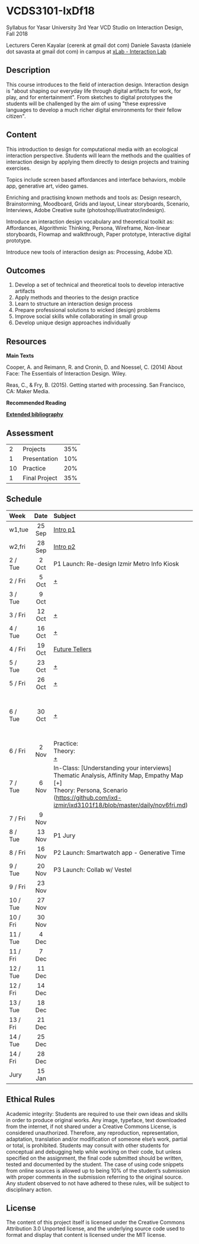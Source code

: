 # VCDS3101-IxDf18
Syllabus for Yasar University 3rd Year VCD Studio on Interaction Design, Fall 2018

Lecturers
Ceren Kayalar (cerenk at gmail dot com)
Daniele Savasta (daniele dot savasta at gmail dot com)
in campus at [xLab - Interaction Lab](http://xlab.yasar.edu.tr)

## Description
This course introduces to the field of interaction design. Interaction design is "about shaping our everyday life through digital artifacts for work, for play, and for entertainment". From sketches to digital prototypes the students will be challenged by the aim of using "these expressive languages to develop a much richer digital environments for their fellow citizen".

## Content
This introduction to design for computational media with an ecological interaction perspective. Students will learn the methods and the qualities of interaction design by applying them directly to design projects and training exercises.

Topics include screen based affordances and interface behaviors, mobile app, generative art, video games.

Enriching and practising known methods and tools as:
Design research, Brainstorming, Moodboard, Grids and layout, Linear storyboards, Scenario, Interviews, Adobe Creative suite (photoshop/illustrator/indesign).

Introduce an interaction design vocabulary and theoretical toolkit as:
Affordances, Algorithmic Thinking, Persona, Wireframe, Non-linear storyboards, Flowmap and walkthrough, Paper prototype, Interactive digital prototype.

Introduce new tools of interaction design as:
Processing, Adobe XD.

## Outcomes
1. Develop a set of technical and theoretical tools to develop interactive artifacts
2. Apply methods and theories to the design practice
3. Learn to structure an interaction design process
4. Prepare professional solutions to wicked (design) problems
5. Improve social skills while collaborating in small group
6. Develop unique design approaches individually

## Resources

**Main Texts**

Cooper, A. and Reimann, R. and Cronin, D. and Noessel, C. (2014) About Face: The Essentials of Interaction Design. Wiley.

Reas, C., & Fry, B. (2015). Getting started with processing. San Francisco, CA: Maker Media.

**Recommended Reading**

[**Extended bibliography**](https://github.com/ixd-izmir/ixd3101f18/blob/master/extendedBibliography.md)

## Assessment

| | | |
|-|-|-|
|2| Projects |35%|
|1| Presentation |10%|
|10| Practice |20%|
|1| Final Project |35%|


## Schedule

| Week | Date | Subject| Assignments |
|:--- |:-------------:|:-------------| -----:|
|w1,tue|25 Sep|[Intro p1](https://github.com/ixd-izmir/ixd3101f18/blob/master/daily/sep24tue.md)| |
|w2,fri|28 Sep|[Intro p2](https://github.com/ixd-izmir/ixd3101f18/blob/master/daily/sep28fri.md)| |
| 2 / Tue | 2 Oct | P1 Launch: Re-design Izmir Metro Info Kiosk| |
| 2 / Fri | 5 Oct | [+](https://github.com/ixd-izmir/ixd3101f18/blob/master/daily/oct5fri.md) | |
| 3 / Tue | 9 Oct | |[+](https://github.com/ixd-izmir/ixd3101f18/blob/master/daily/oct9tue.md)|
| 3 / Fri | 12 Oct |[+](https://github.com/ixd-izmir/ixd3101f18/blob/master/daily/oct12fri.md)| |
| 4 / Tue | 16 Oct |[+](https://github.com/ixd-izmir/ixd3101f18/blob/master/daily/oct16tue.md)| |
| 4 / Fri | 19 Oct | [Future Tellers](http://www.digilogue.com) | |
| 5 / Tue | 23 Oct |[+](https://github.com/ixd-izmir/ixd3101f18/blob/master/daily/oct23tue.md)| |
| 5 / Fri | 26 Oct |[+](https://github.com/ixd-izmir/ixd3101f18/blob/master/daily/oct26fri.md)| Interview |
| 6 / Tue | 30 Oct |[+](https://github.com/ixd-izmir/ixd3101f18/blob/master/daily/oct30tue.md)| Interview (re-do) ˜˜Affinity Diagram, Empathy Map˜˜ |
| 6 / Fri | 2 Nov | Practice: <br>Theory: <br>[+](https://github.com/ixd-izmir/ixd3101f18/blob/master/daily/nov2fri.md) | Interview Transcript |
| 7 / Tue | 6 Nov | In-Class: [Understanding your interviews] Thematic Analysis, Affinity Map, Empathy Map [+]<br>Theory: Persona, Scenario (https://github.com/ixd-izmir/ixd3101f18/blob/master/daily/nov6fri.md) | Persona, Scenario, Design Brief |
| 7 / Fri | 9 Nov | | |
| 8 / Tue | 13 Nov | P1 Jury | |
| 8 / Fri | 16 Nov | P2 Launch: Smartwatch app - Generative Time | |
| 9 / Tue | 20 Nov | P3 Launch: Collab w/ Vestel | |
| 9 / Fri | 23 Nov | | |
| 10 / Tue | 27 Nov | | |
| 10 / Fri | 30 Nov | | |
| 11 / Tue | 4 Dec | | |
| 11 / Fri | 7 Dec | | |
| 12 / Tue | 11 Dec | | |
| 12 / Fri | 14 Dec | | |
| 13 / Tue | 18 Dec | | |
| 13 / Fri | 21 Dec | | |
| 14 / Tue | 25 Dec | | |
| 14 / Fri | 28 Dec | | |
| Jury | 15 Jan | | |

## Ethical Rules
Academic integrity: Students are required to use their own ideas and skills in order to produce original works. Any image, typeface, text downloaded from the internet, if not shared under a Creative Commons License, is considered unauthorized. Therefore, any reproduction, representation, adaptation, translation and/or modification of someone else’s work, partial or total, is prohibited. Students may consult with other students for conceptual and debugging help while working on their code, but unless specified on the assignment, the final code submitted should be written, tested and documented by the student. The case of using code snippets from online sources is allowed up to being 10% of the student’s submission with proper comments in the submission referring to the original source. Any student observed to not have adhered to these rules, will be subject to disciplinary action.

## License
The content of this project itself is licensed under the Creative Commons Attribution 3.0 Unported license, and the underlying source code used to format and display that content is licensed under the MIT license.
